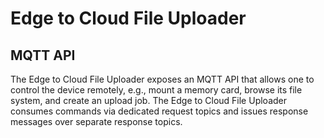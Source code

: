 # Edge to Cloud File Uploader


## MQTT API
The Edge to Cloud File Uploader exposes an MQTT API that allows one to control the device remotely, e.g., mount a memory card, browse its file system, and create an upload job.
The Edge to Cloud File Uploader consumes commands via dedicated request topics and issues response messages over separate response topics.

